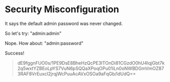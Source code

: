 # Security Misconfiguration

It says the default admin password was never changed.

So let's try: "admin:admin"

Nope. How about: "admin:password"

Success!

> dE9fggnFUO0s/1PE9DsE8BheHzQcPE3ITOnDi81CGzdO0hU4lqjGbt7k2q5wxtYZBEoLpYS7VuN6pSQQaXPoqOPu01iLn0oNWBDGmVmOZ873RAF8VrEuxcI2jrqjWcPuuAcAVxOSOa9aFqGb/ldUdQ==
